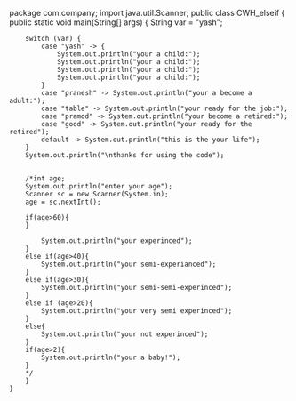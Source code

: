 package com.company;
import java.util.Scanner;
public class CWH_elseif {
    public static void main(String[] args) {
        String var = "yash";

        switch (var) {
            case "yash" -> {
                System.out.println("your a child:");
                System.out.println("your a child:");
                System.out.println("your a child:");
                System.out.println("your a child:");
            }
            case "pranesh" -> System.out.println("your a become a adult:");
            case "table" -> System.out.println("your ready for the job:");
            case "pramod" -> System.out.println("your become a retired:");
            case "good" -> System.out.println("your ready for the retired");
            default -> System.out.println("this is the your life");
        }
        System.out.println("\nthanks for using the code");


        /*int age;
        System.out.println("enter your age");
        Scanner sc = new Scanner(System.in);
        age = sc.nextInt();

        if(age>60){
        }

            System.out.println("your experinced");
        }
        else if(age>40){
            System.out.println("your semi-experianced");
        }
        else if(age>30){
            System.out.println("your semi-semi-experinced");
        }
        else if (age>20){
            System.out.println("your very semi experinced");
        }
        else{
            System.out.println("your not experinced");
        }
        if(age>2){
            System.out.println("your a baby!");
        }
        */
        }
    }
